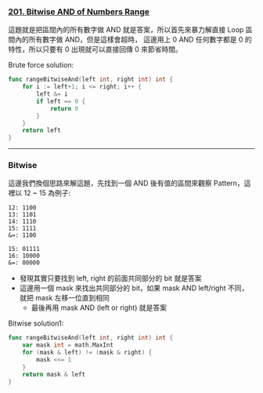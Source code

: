 ### [201. Bitwise AND of Numbers Range]

這題就是把區間內的所有數字做 AND 就是答案，所以首先來暴力解直接 Loop 區間內的所有數字做 AND，但是這樣會超時，
這邊用上 0 AND 任何數字都是 0 的特性，所以只要有 0 出現就可以直接回傳 0 來節省時間。

Brute force solution:
```go
func rangeBitwiseAnd(left int, right int) int {
	for i := left+1; i <= right; i++ {
		left &= i
		if left == 0 {
			return 0
		}
	}
	return left
}
```

---

### Bitwise

這邊我們換個思路來解這題，先找到一個 AND 後有值的區間來觀察 Pattern，這裡以 12 ~ 15 為例子:

```
12: 1100  
13: 1101  
14: 1110  
15: 1111  
&=: 1100

15:	01111
16: 10000
&=: 00000
```

-	發現其實只要找到 left, right 的前面共同部分的 bit 就是答案
-	這邊用一個 mask 來找出共同部分的 bit，如果 mask AND left/right 不同，就把 mask 左移一位直到相同
	-	最後再用 mask AND (left or right) 就是答案

Bitwise solution1:
```go
func rangeBitwiseAnd(left int, right int) int {
	var mask int = math.MaxInt
	for (mask & left) != (mask & right) {
		mask <<= 1
	}
	return mask & left
}
```

[201. Bitwise AND of Numbers Range]: https://leetcode.com/problems/bitwise-and-of-numbers-range/description/